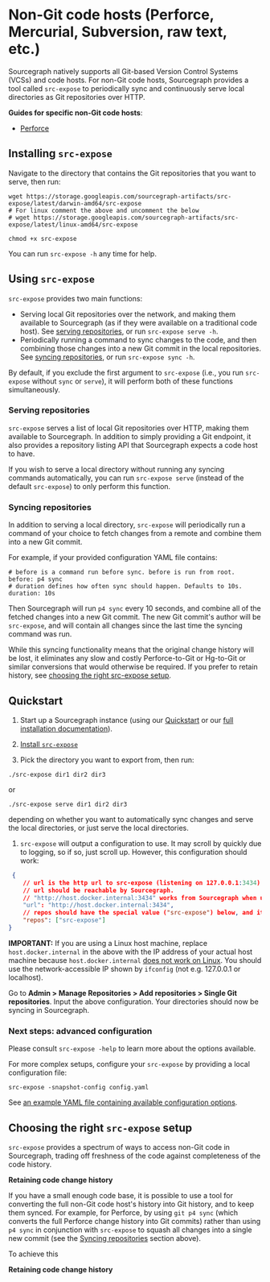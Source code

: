  # Non-Git code hosts (Perforce, Mercurial, Subversion, raw text, etc.)

Sourcegraph natively supports all Git-based Version Control Systems (VCSs) and code hosts. For non-Git code hosts, Sourcegraph provides a tool called `src-expose` to periodically sync and continuously serve local directories as Git repositories over HTTP. 

**Guides for specific non-Git code hosts**:
- [Perforce](../repo/perforce.md)

## Installing `src-expose`

Navigate to the directory that contains the Git repositories that you want to serve, then run:

``` shell
wget https://storage.googleapis.com/sourcegraph-artifacts/src-expose/latest/darwin-amd64/src-expose
# For linux comment the above and uncomment the below
# wget https://storage.googleapis.com/sourcegraph-artifacts/src-expose/latest/linux-amd64/src-expose

chmod +x src-expose
```

You can run `src-expose -h` any time for help. 

## Using `src-expose`

`src-expose` provides two main functions:

- Serving local Git repositories over the network, and making them available to Sourcegraph (as if they were available on a traditional code host). See [serving repositories](#serving-repositories), or run `src-expose serve -h`.
- Periodically running a command to sync changes to the code, and then combining those changes into a new Git commit in the local repositories. See [syncing repositories](#syncing-repositories), or run `src-expose sync -h`.

By default, if you exclude the first argument to `src-expose` (i.e., you run `src-expose` without `sync` or `serve`), it will perform both of these functions simultaneously.

### Serving repositories

`src-expose` serves a list of local Git repositories over HTTP, making them available to Sourcegraph. In addition to simply providing a Git endpoint, it also provides a repository listing API that Sourcegraph expects a code host to have. 

If you wish to serve a local directory without running any syncing commands automatically, you can run `src-expose serve` (instead of the default `src-expose`) to only perform this function.

### Syncing repositories

In addition to serving a local directory, `src-expose` will periodically run a command of your choice to fetch changes from a remote and combine them into a new Git commit. 

For example, if your provided configuration YAML file contains:

```
# before is a command run before sync. before is run from root.
before: p4 sync
# duration defines how often sync should happen. Defaults to 10s.
duration: 10s
```

Then Sourcegraph will run `p4 sync` every 10 seconds, and combine all of the fetched changes into a new Git commit. The new Git commit's author will be `src-expose`, and will contain all changes since the last time the syncing command was run.

While this syncing functionality means that the original change history will be lost, it eliminates any slow and costly Perforce-to-Git or Hg-to-Git or similar conversions that would otherwise be required. If you prefer to retain history, see [choosing the right src-expose setup](#choosing-the-rigth-src-expose-setup).

## Quickstart

1. Start up a Sourcegraph instance (using our [Quickstart](../../index.md) or our [full installation documentation](../install/index.md)).

1. [Install `src-expose`](#installing-src-expose)

1. Pick the directory you want to export from, then run:

``` shell
./src-expose dir1 dir2 dir3
```

or

``` shell
./src-expose serve dir1 dir2 dir3
```

depending on whether you want to automatically sync changes and serve the local directories, or just serve the local directories.

1. `src-expose` will output a configuration to use. It may scroll by quickly due to logging, so if so, just scroll up. However, this configuration should work:

``` json
 {
    // url is the http url to src-expose (listening on 127.0.0.1:3434)
    // url should be reachable by Sourcegraph.
    // "http://host.docker.internal:3434" works from Sourcegraph when using Docker for Desktop.
    "url": "http://host.docker.internal:3434",
    // repos should have the special value ("src-expose") below, and it will pull all of the repositories that src-expose is serving.
    "repos": ["src-expose"]
}
```

**IMPORTANT:** If you are using a Linux host machine, replace `host.docker.internal` in the above with the IP address of your actual host machine because `host.docker.internal` [does not work on Linux](https://github.com/docker/for-linux/issues/264). You should use the network-accessible IP shown by `ifconfig` (not e.g. 127.0.0.1 or localhost).

Go to **Admin > Manage Repositories > Add repositories > Single Git repositories**. Input the above configuration. Your directories should now be syncing in Sourcegraph.

### Next steps: advanced configuration

Please consult `src-expose -help` to learn more about the options available. 

For more complex setups, configure your `src-expose` by providing a local configuration file:

``` shell
src-expose -snapshot-config config.yaml
```

See [an example YAML file containing available configuration options](https://github.com/sourcegraph/sourcegraph/blob/master/dev/src-expose/examples/example.yaml). 

## Choosing the right `src-expose` setup

`src-expose` provides a spectrum of ways to access non-Git code in Sourcegraph, trading off freshness of the code against completeness of the code history. 

**Retaining code change history**

If you have a small enough code base, it is possible to use a tool for converting the full non-Git code host's history into Git history, and to keep them synced. For example, for Perforce, by using `git p4 sync` (which converts the full Perforce change history into Git commits) rather than using `p4 sync` in conjunction with `src-expose` to squash all changes into a single new commit (see the [Syncing repositories](#syncing-repositories) section above).

To achieve this 

**Retaining code change history**

